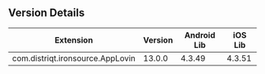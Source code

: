## Version Details

| Extension | Version | Android Lib | iOS Lib |
| --- | --- | --- | --- |
| com.distriqt.ironsource.AppLovin | 13.0.0 | 4.3.49 | 4.3.51 |
